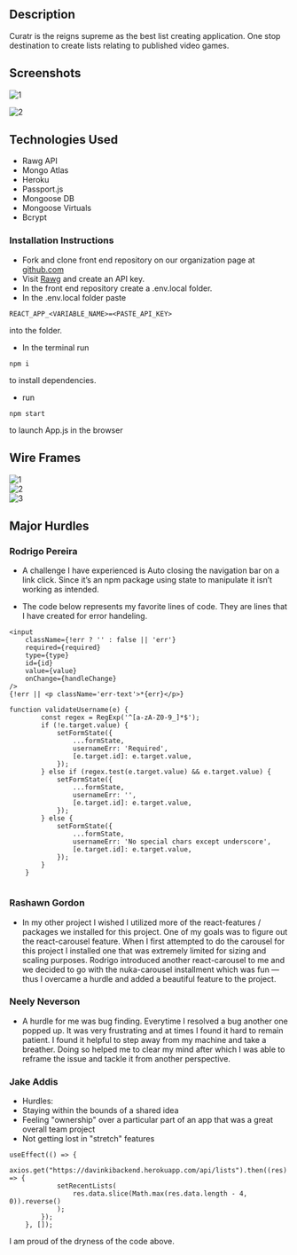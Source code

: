 ## Description
 
Curatr is the reigns supreme as the best list creating application. One stop destination to create lists relating to published video games.
 
## Screenshots
 
![1](https://i.imgur.com/Gnpk081.png)
 
![2](https://i.imgur.com/wOaKbXG.png)
 
## Technologies Used
 
- Rawg API
- Mongo Atlas
- Heroku
- Passport.js
- Mongoose DB
- Mongoose Virtuals
- Bcrypt
 
### Installation Instructions
 
- Fork and clone front end repository on our organization page at [github.com](https://github.com/Davinki-Coders)
- Visit [Rawg](https://rawg.io/apidocs) and create an API key.
- In the front end repository create a .env.local folder.
- In the .env.local folder paste 
```
REACT_APP_<VARIABLE_NAME>=<PASTE_API_KEY>
```
into the folder.

- In the terminal run 
```
npm i
```
to install dependencies. 
- run 
``` 
npm start
```
 to launch App.js in the browser
 

## Wire Frames
 
![1](https://media.git.generalassemb.ly/user/31365/files/e3fca700-2768-11eb-98ee-32ab0e98a25a)\
![2](https://media.git.generalassemb.ly/user/31365/files/e4953d80-2768-11eb-8293-bf7ddd1991ce)\
![3](https://media.git.generalassemb.ly/user/31365/files/e4953d80-2768-11eb-874b-60695f97f433)
 
## Major Hurdles
 
### Rodrigo Pereira
 
- A challenge I have experienced is Auto closing the navigation bar on a link click. Since it’s an npm package using state to manipulate it isn’t working as intended.

- The code below represents my favorite lines of code. They are lines that I have created for error handeling.
```
<input
	className={!err ? '' : false || 'err'}
	required={required}
	type={type}
	id={id}
	value={value}
	onChange={handleChange}
/>
{!err || <p className='err-text'>*{err}</p>}
```
```
function validateUsername(e) {
		const regex = RegExp('^[a-zA-Z0-9_]*$');
		if (!e.target.value) {
			setFormState({
				...formState,
				usernameErr: 'Required',
				[e.target.id]: e.target.value,
			});
		} else if (regex.test(e.target.value) && e.target.value) {
			setFormState({
				...formState,
				usernameErr: '',
				[e.target.id]: e.target.value,
			});
		} else {
			setFormState({
				...formState,
				usernameErr: 'No special chars except underscore',
				[e.target.id]: e.target.value,
			});
		}
	}
 
 ```

### Rashawn Gordon
 
- In my other project I wished I utilized more of the react-features / packages we installed for this project. One of my goals was to figure out the react-carousel feature. When I first attempted to do the carousel for this project I installed one that was extremely limited for sizing and scaling purposes. Rodrigo introduced another react-carousel to me and we decided to go with the nuka-carousel installment which was fun — thus I overcame a hurdle and added a beautiful feature to the project.
 
### Neely Neverson
 
- A hurdle for me was bug finding. Everytime I resolved a bug another one popped up. It was very frustrating and at times I found it hard to remain patient. I found it helpful to step away from my machine and take a breather. Doing so helped me to clear my mind after which I was able to reframe the issue and tackle it from another perspective.


 
### Jake Addis
 
- Hurdles:
- Staying within the bounds of a shared idea
- Feeling "ownership" over a particular part of an app that was a great overall team project
- Not getting lost in "stretch" features


```
useEffect(() => {
		axios.get("https://davinkibackend.herokuapp.com/api/lists").then((res) => {
			setRecentLists(
				res.data.slice(Math.max(res.data.length - 4, 0)).reverse()
			);
		});
	}, []);

```
I am proud of the dryness of the code above.